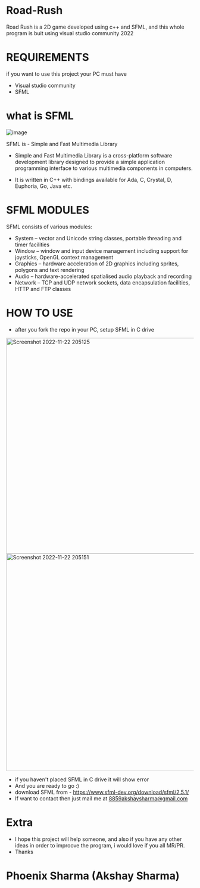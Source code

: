 # Road-Rush

Road Rush is a 2D game developed using c++ and SFML, and this whole program is buit using visual studio community 2022


# REQUIREMENTS

if you want to use this project your PC must have
- Visual studio community
- SFML


# what is SFML
![image](https://user-images.githubusercontent.com/82761151/203350512-c57ee602-0df5-4081-b7cd-747087f365d1.png)


SFML is - Simple and Fast Multimedia Library

- Simple and Fast Multimedia Library is a cross-platform software development library designed to provide a simple application programming interface to various multimedia components in computers.

- It is written in C++ with bindings available for Ada, C, Crystal, D, Euphoria, Go, Java etc.

# SFML MODULES
SFML consists of various modules:

- System – vector and Unicode string classes, portable threading and timer facilities
- Window – window and input device management including support for joysticks, OpenGL context management
- Graphics – hardware acceleration of 2D graphics including sprites, polygons and text rendering
- Audio – hardware-accelerated spatialised audio playback and recording
- Network – TCP and UDP network sockets, data encapsulation facilities, HTTP and FTP classes

# HOW TO USE 
- after you fork the repo in your PC, setup SFML in C drive
<img width="578" alt="Screenshot 2022-11-22 205125" src="https://user-images.githubusercontent.com/82761151/203353689-fc26cd19-6853-40ed-81ca-fd712d6aaec8.png">
<img width="584" alt="Screenshot 2022-11-22 205151" src="https://user-images.githubusercontent.com/82761151/203353698-4f079adc-cd9a-44b3-a570-fbc3318f7d92.png">


- if you haven't placed SFML in C drive it will show error 
- And you are ready to go :)
- download SFML from - https://www.sfml-dev.org/download/sfml/2.5.1/
- If want to contact then just mail me at <8859akshaysharma@gmail.com>


# Extra

- I hope this project will help someone, and also if you have any other ideas in order to improove the program, i would love if you all MR/PR.
- Thanks

# Phoenix Sharma (Akshay Sharma)



